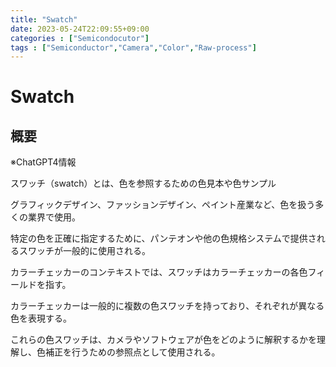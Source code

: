 ```yaml
---
title: "Swatch"
date: 2023-05-24T22:09:55+09:00
categories : ["Semicondocutor"]
tags : ["Semiconductor","Camera","Color","Raw-process"]
---
```


# Swatch

## 概要

※ChatGPT4情報

スワッチ（swatch）とは、色を参照するための色見本や色サンプル

グラフィックデザイン、ファッションデザイン、ペイント産業など、色を扱う多くの業界で使用。

特定の色を正確に指定するために、パンテオンや他の色規格システムで提供されるスワッチが一般的に使用される。

カラーチェッカーのコンテキストでは、スワッチはカラーチェッカーの各色フィールドを指す。

カラーチェッカーは一般的に複数の色スワッチを持っており、それぞれが異なる色を表現する。

これらの色スワッチは、カメラやソフトウェアが色をどのように解釈するかを理解し、色補正を行うための参照点として使用される。